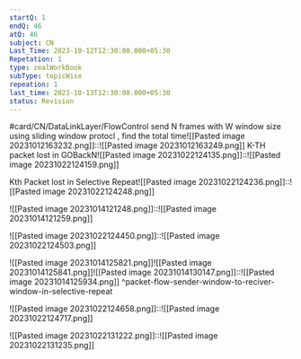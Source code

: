 ```yaml
---
startQ: 1
endQ: 46
atQ: 46
subject: CN
Last_Time: 2023-10-12T12:30:00.000+05:30
Repetation: 1
type: zealWorkBook
subType: topicWise
repeation: 1
last_time: 2023-10-13T12:30:00.000+05:30
status: Revision
---
```

#card/CN/DataLinkLayer/FlowControl
send N frames with W window size using sliding window protocl , find the total time![[Pasted image 20231012163232.png]]::![[Pasted image 20231012163249.png]] <!--SR:!2023-11-04,5,232-->
K-TH packet lost in GOBackN![[Pasted image 20231022124135.png]]::![[Pasted image 20231022124159.png]] <!--SR:!2023-11-04,8,252-->

Kth Packet lost in Selective Repeat![[Pasted image 20231022124236.png]]::![[Pasted image 20231022124248.png]] <!--SR:!2023-11-05,9,250-->


![[Pasted image 20231014121248.png]]::![[Pasted image 20231014121259.png]] <!--SR:!2023-11-13,17,292-->

![[Pasted image 20231022124450.png]]::![[Pasted image 20231022124503.png]] <!--SR:!2023-11-10,14,292-->


![[Pasted image 20231014125821.png]]![[Pasted image 20231014125841.png]]![[Pasted image 20231014130147.png]]::![[Pasted image 20231014125934.png]]  ^packet-flow-sender-window-to-reciver-window-in-selective-repeat <!--SR:!2023-11-06,9,272-->

![[Pasted image 20231022124658.png]]::![[Pasted image 20231022124717.png]] <!--SR:!2023-11-07,10,272-->


 <!--SR:!2023-10-27,4,276-->

![[Pasted image 20231022131222.png]]::![[Pasted image 20231022131235.png]] <!--SR:!2023-11-13,17,290-->